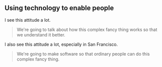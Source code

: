 

## Using technology to enable people
I see this attitude a lot.

> We're going to talk about how this complex fancy thing works so that we understand it better.

I also see this attitude a lot, especially in San Francisco.

> We're going to make software so that ordinary people can do this complex fancy thing.


